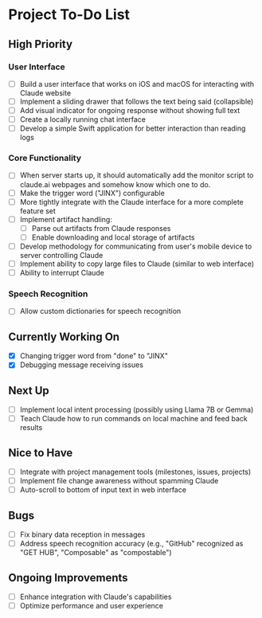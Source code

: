 # Project To-Do List

## High Priority

### User Interface

- [ ] Build a user interface that works on iOS and macOS for interacting with Claude website
- [ ] Implement a sliding drawer that follows the text being said (collapsible)
- [ ] Add visual indicator for ongoing response without showing full text
- [ ] Create a locally running chat interface
- [ ] Develop a simple Swift application for better interaction than reading logs

### Core Functionality

- [ ] When server starts up, it should automatically add the monitor script to claude.ai webpages and somehow know which one to do.
- [ ] Make the trigger word ("JINX") configurable
- [ ] More tightly integrate with the Claude interface for a more complete feature set
- [ ] Implement artifact handling:
  - [ ] Parse out artifacts from Claude responses
  - [ ] Enable downloading and local storage of artifacts
- [ ] Develop methodology for communicating from user's mobile device to server controlling Claude
- [ ] Implement ability to copy large files to Claude (similar to web interface)
- [ ] Ability to interrupt Claude

### Speech Recognition

- [ ] Allow custom dictionaries for speech recognition

## Currently Working On

- [x] Changing trigger word from "done" to "JINX"
- [x] Debugging message receiving issues

## Next Up

- [ ] Implement local intent processing (possibly using Llama 7B or Gemma)
- [ ] Teach Claude how to run commands on local machine and feed back results

## Nice to Have

- [ ] Integrate with project management tools (milestones, issues, projects)
- [ ] Implement file change awareness without spamming Claude
- [ ] Auto-scroll to bottom of input text in web interface

## Bugs

- [ ] Fix binary data reception in messages
- [ ] Address speech recognition accuracy (e.g., "GitHub" recognized as "GET HUB", "Composable" as "compostable")

## Ongoing Improvements

- [ ] Enhance integration with Claude's capabilities
- [ ] Optimize performance and user experience
